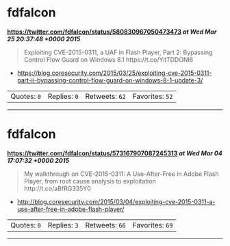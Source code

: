 # fdfalcon
**https://twitter.com/fdfalcon/status/580830967050473473 _at Wed Mar 25 20:37:48 +0000 2015_**
<blockquote>
Exploiting CVE-2015-0311, a UAF in Flash Player, Part 2: Bypassing Control Flow Guard on Windows 8.1 https://t.co/YitTDDONl6
</blockquote>

* https://blog.coresecurity.com/2015/03/25/exploiting-cve-2015-0311-part-ii-bypassing-control-flow-guard-on-windows-8-1-update-3/

<table><tr>
<td>Quotes: <code>0</code></td>
<td>Replies: <code>0</code></td>
<td>Retweets: <code>62</code></td>
<td>Favorites: <code>52</code></td>
</tr></table>

---

# fdfalcon
**https://twitter.com/fdfalcon/status/573167907087245313 _at Wed Mar 04 17:07:32 +0000 2015_**
<blockquote>
My walkthrough on CVE-2015-0311: A Use-After-Free in Adobe Flash Player, from root cause analysis to exploitation http://t.co/aBfRG335Y0
</blockquote>

* http://blog.coresecurity.com/2015/03/04/exploiting-cve-2015-0311-a-use-after-free-in-adobe-flash-player/

<table><tr>
<td>Quotes: <code>0</code></td>
<td>Replies: <code>3</code></td>
<td>Retweets: <code>66</code></td>
<td>Favorites: <code>69</code></td>
</tr></table>

---

